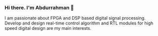 ### Hi there. I'm Abdurrahman 👋
I am passionate about FPGA and DSP based digital signal processing. Develop and design real-time control algorithm and RTL modules for high speed digital design are my main interests. 

<!--

**abdurrahmansozuer/AbdurrahmanSozuer** is a ✨ _special_ ✨ repository because its `README.md` (this file) appears on your GitHub profile.

Here are some ideas to get you started:

- 🔭 I’m currently working on digital control algorithms used in power electronics devices
- 🌱 I’m currently learning Linux application in Vitis high level synthesis
- 💬 Ask me about FPGA and TI DSPs based embedded software development
- 📫 How to reach me: abdurrahmansozuer@gmail.com
-->
